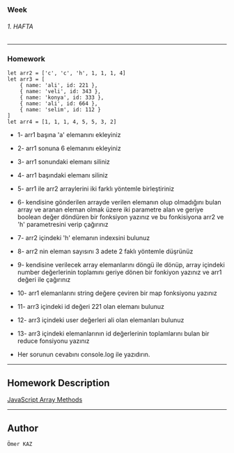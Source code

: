 ### Week

###### 1. HAFTA

------------

### Homework
````let arr1 = ['2', 'a', '3', 3, 4, 3, 5, 5]
let arr2 = ['c', 'c', 'h', 1, 1, 1, 4]
let arr3 = [
    { name: 'ali', id: 221 },
    { name: 'veli', id: 343 },
    { name: 'konya', id: 333 },
    { name: 'ali', id: 664 },
    { name: 'selim', id: 112 }
]
let arr4 = [1, 1, 1, 4, 5, 5, 3, 2]
````


* 1- arr1 başına 'a' elemanını ekleyiniz
* 2- arr1 sonuna 6 elemanını ekleyiniz
* 3- arr1 sonundaki elemanı siliniz
* 4- arr1 başındaki elemanı siliniz
* 5- arr1 ile arr2 arraylerini iki farklı yöntemle birleştiriniz
* 6- kendisine gönderilen arrayde verilen elemanın olup olmadığını bulan array ve aranan eleman olmak üzere iki parametre alan ve geriye boolean değer döndüren bir fonksiyon yazınız ve bu fonkisiyona arr2 ve 'h' parametresini verip çağırınız
* 7- arr2 içindeki 'h' elemanın indexsini bulunuz
* 8- arr2 nin eleman sayısını 3 adete 2 faklı yöntemle düşrünüz
* 9- kendisine verilecek array elemanlarını döngü ile dönüp, array içindeki number değerlerinin toplamını geriye dönen bir fonkiyon yazınız ve arr1 değeri ile çağırınız
* 10- arr1 elemanlarını string değere çeviren bir map fonksiyonu yazınız
* 11- arr3 içindeki id değeri 221 olan elemanı bulunuz
* 12- arr3 içindeki user değerleri ali olan elemanları bulunuz
* 13- arr3 içindeki elemanlarının id değerlerinin toplamlarını bulan bir reduce fonsiyonu yazınız

* Her sorunun cevabını console.log ile yazıdırın.

------------

## Homework Description
[JavaScript Array Methods](https://www.w3schools.com/jsref/jsref_obj_array.asp)

------------

## Author
```Ömer KAZ```